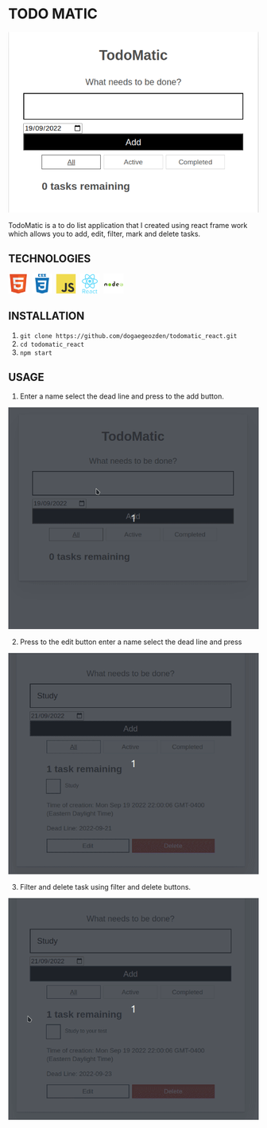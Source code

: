 # TODO MATIC

![ToDoMaticLogo](https://raw.githubusercontent.com/dogaegeozden/todomatic_react/master/todomaticlogo.png)

TodoMatic is a to do list application that I created using react frame work which allows you to add, edit, filter, mark and delete tasks.

## TECHNOLOGIES
<img src="https://github.com/devicons/devicon/blob/master/icons/html5/html5-original.svg" title="HTML5" alt="html" width="40" height="40"/>&nbsp;
<img src="https://github.com/devicons/devicon/blob/master/icons/css3/css3-plain-wordmark.svg"  title="CSS3" alt="css" width="40" height="40"/>&nbsp;
<img src="https://github.com/devicons/devicon/blob/master/icons/javascript/javascript-original.svg" title="JavaScript" alt="javascript" width="40" height="40"/>&nbsp;
<img src="https://github.com/devicons/devicon/blob/master/icons/react/react-original-wordmark.svg" title="React" alt="react" width="40" height="40"/>&nbsp;
<img src="https://github.com/devicons/devicon/blob/master/icons/nodejs/nodejs-original-wordmark.svg" title="NodeJS" alt="nodejs" width="40" height="40"/>&nbsp;

## INSTALLATION
1) ```git clone https://github.com/dogaegeozden/todomatic_react.git```
2) ```cd todomatic_react```
3) ```npm start```

## USAGE 
1) Enter a name select the dead line and press to the add button. 

![AddTaskGif](https://raw.githubusercontent.com/dogaegeozden/todomatic_react/master/gifs/addTask.gif)

2) Press to the edit button enter a name select the dead line and press 

![EditTaskGif](https://raw.githubusercontent.com/dogaegeozden/todomatic_react/master/gifs/editTask.gif)

3) Filter and delete task using filter and delete buttons.

![FilterAndDeleteTasksGif](https://raw.githubusercontent.com/dogaegeozden/todomatic_react/master/gifs/deleteTaskAndFilterTask.gif)
